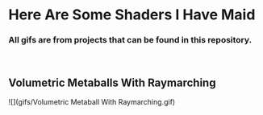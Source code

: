 # Here Are Some Shaders I Have Maid

### All gifs are from projects that can be found in this repository.

<br />

## Volumetric Metaballs With Raymarching
![](gifs/Volumetric Metaball With Raymarching.gif)
